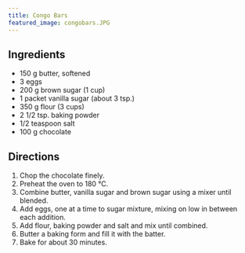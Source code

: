 ```yaml
---
title: Congo Bars
featured_image: congobars.JPG
---
```


## Ingredients

- 150 g butter, softened
- 3 eggs
- 200 g brown sugar (1 cup)
- 1 packet vanilla sugar (about 3 tsp.)
- 350 g flour (3 cups)
- 2 1/2 tsp. baking powder
- 1/2 teaspoon salt
- 100 g chocolate

## Directions

1. Chop the chocolate finely.
2. Preheat the oven to 180 &#176;C.
3. Combine butter, vanilla sugar and brown sugar using a mixer until blended.
4. Add eggs, one at a time to sugar mixture, mixing on low in between each addition.
5. Add flour, baking powder and salt and mix until combined.
6. Butter a baking form and fill it with the batter.
7. Bake for about 30 minutes.
